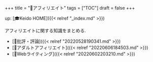 +++
title = "📝アフィリエイト"
tags = ["TOC"]
draft = false
+++

up: [🎓Keido HOME]({{< relref "_index.md" >}})

アフィリエイトに関する知識をまとめる.

-   [📁批評・評論]({{< relref "20220528190341.md" >}})
-   [📁アダルトアフィリエイト]({{< relref "20220606184503.md" >}})
-   [📝Webライティング]({{< relref "20220602203210.md" >}})
